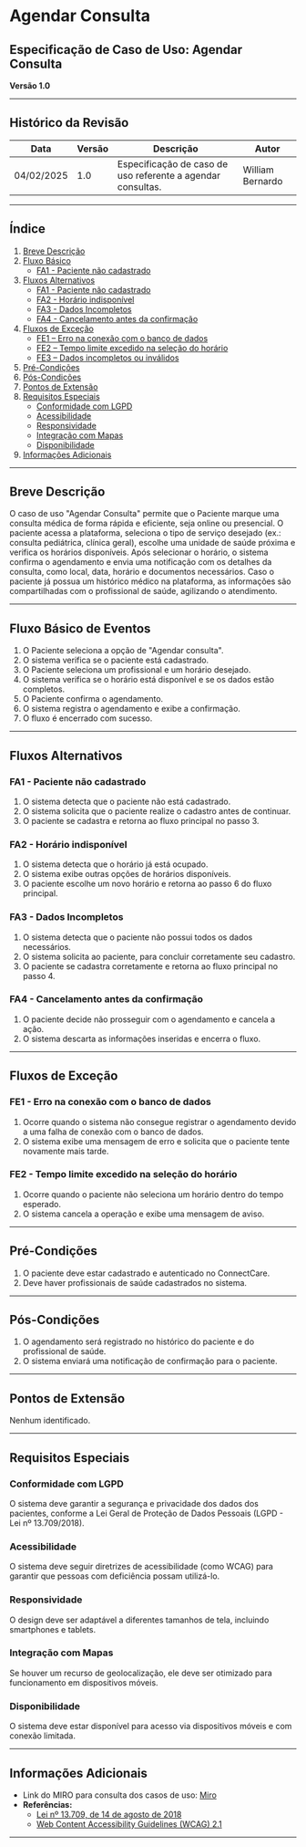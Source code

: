 # Agendar Consulta
## Especificação de Caso de Uso: Agendar Consulta

**Versão 1.0**

---

## Histórico da Revisão

| Data       | Versão | Descrição                                          | Autor           |
|------------|--------|--------------------------------------------------|----------------|
| 04/02/2025 | 1.0    | Especificação de caso de uso referente a agendar consultas. | William Bernardo |

---

## Índice

1. [Breve Descrição](#breve-descricao)
2. [Fluxo Básico](#fluxo-basico)
    - [FA1 - Paciente não cadastrado](#fa1-paciente-nao-cadastrado)
3. [Fluxos Alternativos](#fluxos-alternativos)
    - [FA1 - Paciente não cadastrado](#fa1-paciente-nao-cadastrado)
    - [FA2 - Horário indisponível](#fa2-horario-indisponivel)
    - [FA3 - Dados Incompletos](#fa3-dados-incompletos)
    - [FA4 - Cancelamento antes da confirmação](#fa4-cancelamento-antes-da-confirmacao)
4. [Fluxos de Exceção](#fluxos-de-excecao)
    - [FE1 – Erro na conexão com o banco de dados](#fe1-erro-na-conexao-com-o-banco-de-dados)
    - [FE2 – Tempo limite excedido na seleção do horário](#fe2-tempo-limite-excedido-na-selecao-do-horario)
    - [FE3 – Dados incompletos ou inválidos](#fe3-dados-incompletos-ou-invalidos)
5. [Pré-Condições](#pre-condicoes)
6. [Pós-Condições](#pos-condicoes)
7. [Pontos de Extensão](#pontos-de-extensao)
8. [Requisitos Especiais](#requisitos-especiais)
    - [Conformidade com LGPD](#conformidade-com-lgpd)
    - [Acessibilidade](#acessibilidade)
    - [Responsividade](#responsividade)
    - [Integração com Mapas](#integracao-com-mapas)
    - [Disponibilidade](#disponibilidade)
9. [Informações Adicionais](#informacoes-adicionais)

---

## Breve Descrição

O caso de uso "Agendar Consulta" permite que o Paciente marque uma consulta médica de forma rápida e eficiente, seja online ou presencial. O paciente acessa a plataforma, seleciona o tipo de serviço desejado (ex.: consulta pediátrica, clínica geral), escolhe uma unidade de saúde próxima e verifica os horários disponíveis. Após selecionar o horário, o sistema confirma o agendamento e envia uma notificação com os detalhes da consulta, como local, data, horário e documentos necessários. Caso o paciente já possua um histórico médico na plataforma, as informações são compartilhadas com o profissional de saúde, agilizando o atendimento.

---

## Fluxo Básico de Eventos

1. O Paciente seleciona a opção de "Agendar consulta".
2. O sistema verifica se o paciente está cadastrado.
3. O Paciente seleciona um profissional e um horário desejado.
4. O sistema verifica se o horário está disponível e se os dados estão completos.
5. O Paciente confirma o agendamento.
6. O sistema registra o agendamento e exibe a confirmação.
7. O fluxo é encerrado com sucesso.

---

## Fluxos Alternativos

### FA1 - Paciente não cadastrado
1. O sistema detecta que o paciente não está cadastrado.
2. O sistema solicita que o paciente realize o cadastro antes de continuar.
3. O paciente se cadastra e retorna ao fluxo principal no passo 3.

### FA2 - Horário indisponível
1. O sistema detecta que o horário já está ocupado.
2. O sistema exibe outras opções de horários disponíveis.
3. O paciente escolhe um novo horário e retorna ao passo 6 do fluxo principal.

### FA3 - Dados Incompletos
1. O sistema detecta que o paciente não possui todos os dados necessários.
2. O sistema solicita ao paciente, para concluir corretamente seu cadastro.
3. O paciente se cadastra corretamente e retorna ao fluxo principal no passo 4.

### FA4 - Cancelamento antes da confirmação
1. O paciente decide não prosseguir com o agendamento e cancela a ação.
2. O sistema descarta as informações inseridas e encerra o fluxo.

---

## Fluxos de Exceção

### FE1 - Erro na conexão com o banco de dados
1. Ocorre quando o sistema não consegue registrar o agendamento devido a uma falha de conexão com o banco de dados.
2. O sistema exibe uma mensagem de erro e solicita que o paciente tente novamente mais tarde.

### FE2 - Tempo limite excedido na seleção do horário
1. Ocorre quando o paciente não seleciona um horário dentro do tempo esperado.
2. O sistema cancela a operação e exibe uma mensagem de aviso.


---

## Pré-Condições

1. O paciente deve estar cadastrado e autenticado no ConnectCare.
2. Deve haver profissionais de saúde cadastrados no sistema.

---

## Pós-Condições

1. O agendamento será registrado no histórico do paciente e do profissional de saúde.
2. O sistema enviará uma notificação de confirmação para o paciente.

---

## Pontos de Extensão

Nenhum identificado.

---

## Requisitos Especiais

### Conformidade com LGPD
O sistema deve garantir a segurança e privacidade dos dados dos pacientes, conforme a Lei Geral de Proteção de Dados Pessoais (LGPD - Lei nº 13.709/2018).

### Acessibilidade
O sistema deve seguir diretrizes de acessibilidade (como WCAG) para garantir que pessoas com deficiência possam utilizá-lo.

### Responsividade
O design deve ser adaptável a diferentes tamanhos de tela, incluindo smartphones e tablets.

### Integração com Mapas
Se houver um recurso de geolocalização, ele deve ser otimizado para funcionamento em dispositivos móveis.

### Disponibilidade
O sistema deve estar disponível para acesso via dispositivos móveis e com conexão limitada.

---

## Informações Adicionais

- Link do MIRO para consulta dos casos de uso: [Miro](https://miro.com/welcomeonboard/RC9ZTTNJ...)
- **Referências:**
    - [Lei nº 13.709, de 14 de agosto de 2018](https://www.planalto.gov.br/ccivil_03/_ato2015-2018/2018/lei/l13709.htm)
    - [Web Content Accessibility Guidelines (WCAG) 2.1](https://www.w3.org/TR/WCAG21/)


___________________________________________________________________________________